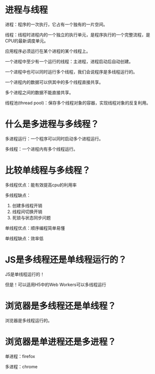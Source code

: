 # 进程与线程

进程：程序的一次执行，它占有一个独有的一片空间。

线程：线程时进程内的一个独立的执行单元，是程序执行的一个完整流程，是CPU的最新调度单元。



应用程序必须运行在某个进程的某个线程上。

一个进程中至少有一个运行的线程：主进程，进程启动后自动创建。

一个进程中也可以同时运行多个线程，我们会说程序是多线程运行的。

一个进程内的数据可以供其中的多个线程直接共享。

多个进程之间的数据不能直接共享。

线程池(thread pool)：保存多个线程对象的容器，实现线程对象的反复利用。



# 什么是多进程与多线程？

多进程运行：一个程序可以同时启动多个进程运行。

多线程：一个进程内有多个线程运行。



# 比较单线程与多线程？

多线程优点：能有效提高cpu的利用率

多线程缺点：

1. 创建多线程开销
2. 线程间切换开销
3. 死锁与状态同步问题

单线程优点：顺序编程简单易懂

单线程缺点：效率低



# JS是多线程还是单线程运行的？

JS是单线程运行的！

但是！可以适用H5中的Web Workers可以多线程运行

# 浏览器是多线程还是单线程？

浏览器是多线程运行的。

# 浏览器是单进程还是多进程？

单进程：firefox

多进程：chrome



